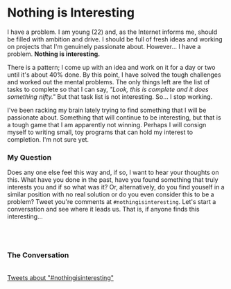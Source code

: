# Nothing is Interesting

I have a problem. I am young (22) and, as the Internet informs me,
should be filled with ambition and drive. I should be full of fresh ideas
and working on projects that I'm genuinely passionate about.
However… I have a problem. __Nothing is interesting.__

There is a pattern;
I come up with an idea and work on it for a day or two until it's about
40% done. By this point, I have solved the tough challenges and worked
out the mental problems. The only things left are the list of tasks to
complete so that I can say, _"Look, this is complete and it does something
nifty."_ But that task list is not interesting. So… I stop working.

I've been racking my brain lately trying to find something that I will
be passionate about. Something that will continue to be interesting,
but that is a tough game that I am apparently not winning. Perhaps I will
consign myself to writing small, toy programs that can hold my interest
to completion. I'm not sure yet.


### My Question

Does any one else feel this way and, if so, I want to hear your thoughts
on this. What have you done in the past, have you found something that
truly interests you and if so what was it? Or, alternatively, do you find
youself in a similar position with no real solution or do you even consider
this to be a problem? Tweet you're comments at 
`#nothingisinteresting`. Let's start a conversation and see where it
leads us. That is, if anyone finds this interesting...


<br /><br />

### The Conversation

<br />
<div style="margin:0 auto;width:520px;display:block;">
<a class="twitter-timeline" data-dnt="true" 
   href="https://twitter.com/search?q=%23nothingisinteresting" 
   data-widget-id="311642911047548929">Tweets about "#nothingisinteresting"</a>
<script>
!function(d,s,id){var js,fjs=d.getElementsByTagName(s)[0];if(!d.getElementById(id)){js=d.createElement(s);js.id=id;js.src="//platform.twitter.com/widgets.js";fjs.parentNode.insertBefore(js,fjs);}}(document,"script","twitter-wjs");
</script>
</div>